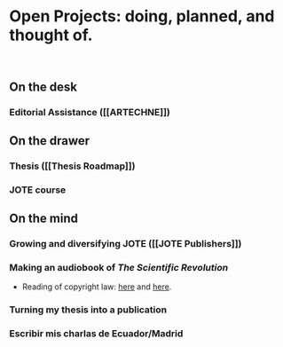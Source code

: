 # Open Projects: doing, planned, and thought of. <br><br>


## On the desk
### Editorial Assistance ([[ARTECHNE]])


## On the drawer
### Thesis ([[Thesis Roadmap]])
### JOTE course
 

## On the mind
### Growing and diversifying JOTE ([[JOTE Publishers]])
### Making an audiobook of *The Scientific Revolution*
- Reading of copyright law: [here](https://www.karencommins.com/2008/01/obtaining_the_audio_rights_of.html) and [here](https://www.voices.com/blog/copyright-law-audiobook-production/).
### Turning my thesis into a publication
### Escribir mis charlas de Ecuador/Madrid






